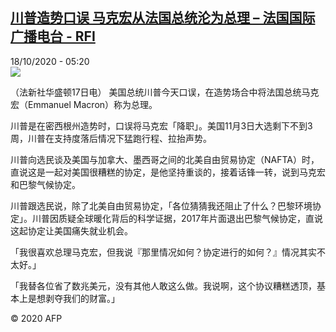 <!--1602993430000-->
[川普造势口误 马克宏从法国总统沦为总理 – 法国国际广播电台 - RFI](http://www.rfi.fr//cn/contenu/20201018-%E5%B7%9D%E6%99%AE%E9%80%A0%E5%8A%BF%E5%8F%A3%E8%AF%AF-%E9%A9%AC%E5%85%8B%E5%AE%8F%E4%BB%8E%E6%B3%95%E5%9B%BD%E6%80%BB%E7%BB%9F%E6%B2%A6%E4%B8%BA%E6%80%BB%E7%90%86)
------

<div>18/10/2020 - 05:20</div><img src="https://s.rfi.fr/media/display/c028e61c-10f3-11eb-9fd3-005056bff430/w:310/p:16x9/int0002b.201018112005.jpg"><div class="t-content__body u-clearfix"><p>（法新社华盛顿17日电）    美国总统川普今天口误，在造势场合中将法国总统马克宏（Emmanuel Macron）称为总理。</p><p>    川普是在密西根州造势时，口误将马克宏「降职」。美国11月3日大选剩下不到3周，川普在支持度落后情况下猛跑行程、拉抬声势。</p><p>    川普向选民谈及美国与加拿大、墨西哥之间的北美自由贸易协定（NAFTA）时，直说这是一起对美国很糟糕的协定，是他坚持重谈的，接着话锋一转，说到马克宏和巴黎气候协定。</p><p>    川普跟选民说，除了北美自由贸易协定，「各位猜猜我还阻止了什么？巴黎环境协定」。川普因质疑全球暖化背后的科学证据，2017年片面退出巴黎气候协定，直说这起协定让美国痛失就业机会。</p><p>    「我很喜欢总理马克宏，但我说『那里情况如何？协定进行的如何？』情况其实不太好。」</p><p>    「我替各位省了数兆美元，没有其他人敢这么做。我说啊，这个协议糟糕透顶，基本上是想剥夺我们的财富。」</p><p class="t-copyright">© 2020 AFP</p>        </div>
